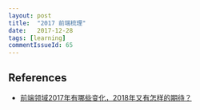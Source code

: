 ```yaml
---
layout: post
title:  "2017 前端梳理"
date:   2017-12-28
tags: [learning]
commentIssueId: 65
---
```



## References

* [前端领域2017年有哪些变化，2018年又有怎样的期待？](https://segmentfault.com/p/1210000012596690/read)

